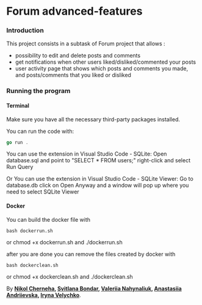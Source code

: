 # Forum advanced-features

### Introduction
This project consists in a subtask of Forum project that allows :
* possibility to edit and delete posts and comments
* get notifications when other users liked/disliked/commented your posts
* user activity page that shows which posts and comments you made, and posts/comments that you liked or disliked


### Running the program

#### Terminal
Make sure you have all the necessary third-party packages installed.

You can run the code with:
```go
go run .
```
You can use the extension in Visual Studio Code - SQLite:
Open database.sql and point to "SELECT * FROM users;" right-click and select Run Query 

Or You can use the extension in Visual Studio Code - SQLite Viewer: 
Go to database.db click on Open Anyway and a window will pop up where you need to select SQLite Viewer

#### Docker
You can build the docker file with 
```
bash dockerrun.sh
```
or chmod +x dockerrun.sh and ./dockerrun.sh

after you are done you can remove the files created by docker with 
```
bash dockerclean.sh
```
or chmod +x dockerclean.sh and ./dockerclean.sh


By **[Nikol Cherneha](https://01.kood.tech/git/ncherneh), [Svitlana Bondar](https://01.kood.tech/git/sbondar), [Valeriia Nahynaliuk](https://01.kood.tech/git/vnahynal), [Anastasiia Andriievska](https://01.kood.tech/git/aandriie), [Iryna Velychko](https://01.kood.tech/git/ivelychk)**.
